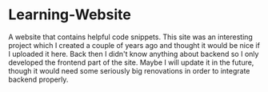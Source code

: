 # Learning-Website
A website that contains helpful code snippets.
This site was an interesting project which I created a couple of years ago and thought it would be nice if I uploaded it here. Back then I didn't know anything about backend so I only developed the frontend part of the site. Maybe I will update it in the future, though it would need some seriously big renovations in order to integrate backend properly.
